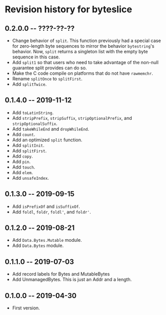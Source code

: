 # Revision history for byteslice

## 0.2.0.0 -- ????-??-??

* Change behavior of `split`. This function previously had a special case
  for zero-length byte sequences to mirror the behavior `bytestring`'s
  behavior. Now, `split` returns a singleton list with the empty byte
  sequence in this case.
* Add `split1` so that users who need to take advantage of the non-null
  guarantee split provides can do so.
* Make the C code compile on platforms that do not have `rawmemchr`.
* Rename `splitOnce` to `splitFirst`.
* Add `splitTwice`.

## 0.1.4.0 -- 2019-11-12

* Add `toLatinString`.
* Add `stripPrefix`, `stripSuffix`, `stripOptionalPrefix`, and
  `stripOptionalSuffix`.
* Add `takeWhileEnd` and `dropWhileEnd`.
* Add `count`.
* Add an optimized `split` function.
* Add `splitInit`.
* Add `splitFirst`.
* Add `copy`.
* Add `pin`.
* Add `touch`.
* Add `elem`.
* Add `unsafeIndex`.

## 0.1.3.0 -- 2019-09-15

* Add `isPrefixOf` and `isSuffixOf`.
* Add `foldl`, `foldr`, `foldl'`, and `foldr'`.

## 0.1.2.0 -- 2019-08-21

* Add `Data.Bytes.Mutable` module.
* Add `Data.Bytes` module.

## 0.1.1.0 -- 2019-07-03

* Add record labels for Bytes and MutableBytes
* Add UnmanagedBytes. This is just an Addr and a length.

## 0.1.0.0 -- 2019-04-30

* First version.
